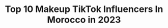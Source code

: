 ---
title: Top 10 Makeup TikTok Influencers In Morocco in 2023
description: >-
  Find top makeup TikTok influencers in Morocco in 2023. Most popular hashtags: #makeup #foryou #foryoupage #makeuptutorial.
platform: TikTok
hits: 22
text_top: Discover the most popular TikTok accounts on inBeat.
text_bottom: Our platform aggregates 22 TikTok influencers like this in Morocco for you to pitch.
profiles:
  - username: "bouchra_officiel"
    fullname: >-
      👑Bouchra Bouzyani👑
    bio: >-
      💄Makeup artiste 💄 ريفية ⵣ فاسية😜🇲🇦 متواضعة بدون ضعف،و قوية بلا غرور Nador
    location: "Morocco"
    followers: 443600
    engagement: 1037
    commentsToLikes: 0.011780
    id: ck9rmrxyq49l80j7803wjps8f
    verified: false
    hashtags: "#rif, #youtube, #morroco, #pourtoi"
  - username: "hananvip"
    fullname: >-
      Hanan Coudai
    bio: >-
      
    location: "Morocco"
    followers: 58900
    engagement: 1232
    commentsToLikes: 0.047393
    id: ckbf39n30qyov0j23w7u6k54b
    verified: false
    hashtags: "#makeupartist, #makemefamous, #fans, #fashion"
  - username: "kelthoum8"
    fullname: >-
      With.kelthoum
    bio: >-
      follow me on instagram ⬇️⬇️⬇️⬇️❤
    location: "Morocco"
    followers: 23600
    engagement: 1061
    commentsToLikes: 0.109844
    id: ckbayngzup2lw0j237flqtqaj
    verified: false
    hashtags: "#algerie, #halloween, #maroc, #foryou"
  - username: "yesdaddy_._.2"
    fullname: >-
      Yesdaddy❤️❤️
    bio: >-
      16yo❤️ 🥺👉👈🥺
    location: "Morocco"
    followers: 5133
    engagement: 711
    commentsToLikes: 0.027060
    id: ck9ekxe3u87ws0j782rzjb7w6
    verified: false
    hashtags: "#foryou, #fyp, #imbored, #foryoupage"
  - username: "itsimanuuu"
    fullname: >-
      Iamimen
    bio: >-
      My instagram : itsimanuuu
    location: "Morocco"
    followers: 4781
    engagement: 782
    commentsToLikes: 0.005215
    id: ck9eykl4mwazh0j78nty9ypx2
    verified: false
    hashtags: "#egypt, #foryoupage, #love, #makeup"
  - username: "makeuptutos"
    fullname: >-
      Makeup Tutos
    bio: >-
      
    location: "Morocco"
    followers: 22100
    engagement: 755
    commentsToLikes: 0.010209
    id: ck8far4ge4jjm0j78ftheq610
    verified: false
    hashtags: "#lexa, #carnavalchegando, #pegandofogochallenge, #aquecimentodalexa"
  - username: "emybeauty123"
    fullname: >-
      Màzoùz Imane
    bio: >-
      GOOOD VIBES ONLY!!! ❤️❤️❤️❤️ Are you following me on Instagram @emybeauty123 ?
    location: "Morocco"
    followers: 2493
    engagement: 312
    commentsToLikes: 0.035144
    id: ckai1ukmed9jl0i78jonrnag4
    verified: false
    hashtags: "#love, #followme, #xoxo, #makeup"
  - username: "noursantos82"
    fullname: >-
      Nour Santos
    bio: >-
      Follow my Instagramme for mor pic and story : @noursantos
    location: "Morocco"
    followers: 47400
    engagement: 307
    commentsToLikes: 0.003456
    id: ckbkyfh0gupwf0j23j1sc1z01
    verified: false
    hashtags: "#men, #mens, #love, #stylemen"
  - username: "isleym.b"
    fullname: >-
      Isleymbtr 
    bio: >-
      FOLLOW IG 👆🏻 Skin ,Nails & Beauty tips Biz: isleymbitari@gmail.com 👨‍👩‍👦🧿
    location: "Morocco"
    followers: 176300
    engagement: 665
    commentsToLikes: 0.011188
    id: ck7zoyuuwmj0f0j789labv47u
    verified: false
    hashtags: "#hudabeauty, #foryoupage, #skincare, #fyp"
  - username: "luxenail"
    fullname: >-
      Ladies Style
    bio: >-
      
    location: "Morocco"
    followers: 42200
    engagement: 705
    commentsToLikes: 0.013318
    id: ckbwmclpq443w0j234qiglr1h
    verified: false
    hashtags: "#eyes, #makemefamous, #makeuptutorial, #hairstyle"
---
